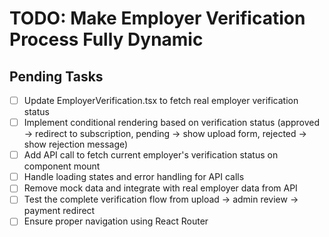 # TODO: Make Employer Verification Process Fully Dynamic

## Pending Tasks
- [ ] Update EmployerVerification.tsx to fetch real employer verification status
- [ ] Implement conditional rendering based on verification status (approved -> redirect to subscription, pending -> show upload form, rejected -> show rejection message)
- [ ] Add API call to fetch current employer's verification status on component mount
- [ ] Handle loading states and error handling for API calls
- [ ] Remove mock data and integrate with real employer data from API
- [ ] Test the complete verification flow from upload → admin review → payment redirect
- [ ] Ensure proper navigation using React Router
